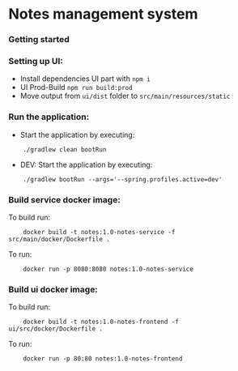 # Notes management system

### Getting started

### Setting up UI:

* Install dependencies UI part with ```npm i```
* UI Prod-Build ```npm run build:prod```
* Move output from ```ui/dist``` folder to ```src/main/resources/static```

### Run the application:

* Start the application by executing: 

```
    ./gradlew clean bootRun
```

* DEV: Start the application by executing: 

```
    ./gradlew bootRun --args='--spring.profiles.active=dev' 
```

### Build service docker image:

To build run:
```
    docker build -t notes:1.0-notes-service -f src/main/docker/Dockerfile .
```

To run:
```
    docker run -p 8080:8080 notes:1.0-notes-service
```

### Build ui docker image:

To build run:
```
    docker build -t notes:1.0-notes-frontend -f ui/src/docker/Dockerfile .
```

To run:
```
    docker run -p 80:80 notes:1.0-notes-frontend
```